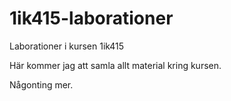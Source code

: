1ik415-laborationer
===================

Laborationer i kursen 1ik415

Här kommer jag att samla allt material kring kursen.

Någonting mer.